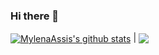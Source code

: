 ### Hi there 👋

<a href="https://github.com/MylenaAssis"><img align="center" src="https://github-readme-stats.vercel.app/api?username=MylenaAssis&show_icons=true&include_all_commits=true&theme=highcontrast&hide_border=true" alt="MylenaAssis's github stats" /></a> |
<a href="https://github.com/MylenaAssis"><img align="center" src="https://github-readme-stats.vercel.app/api/top-langs/?username=MylenaAssis&layout=compact&theme=highcontrast&hide_border=true" /></a>


